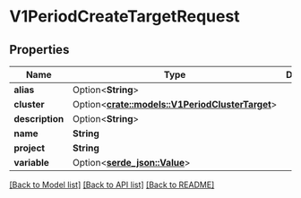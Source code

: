 # V1PeriodCreateTargetRequest

## Properties

Name | Type | Description | Notes
------------ | ------------- | ------------- | -------------
**alias** | Option<**String**> |  | [optional]
**cluster** | Option<[**crate::models::V1PeriodClusterTarget**](v1.ClusterTarget.md)> |  | [optional]
**description** | Option<**String**> |  | [optional]
**name** | **String** |  | 
**project** | **String** |  | 
**variable** | Option<[**serde_json::Value**](.md)> |  | [optional]

[[Back to Model list]](../README.md#documentation-for-models) [[Back to API list]](../README.md#documentation-for-api-endpoints) [[Back to README]](../README.md)


